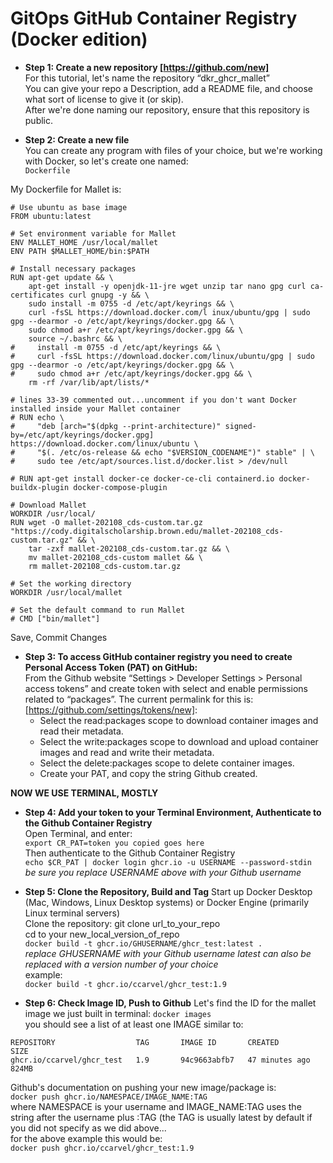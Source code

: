 # GitOps GitHub Container Registry (Docker edition)

- **Step 1: Create a new repository [https://github.com/new]**  
For this tutorial, let's name the repository “dkr\_ghcr\_mallet”  
You can give your repo a Description, add a README file, and choose what sort of license to give it (or skip).  
After we're done naming our repository, ensure that this repository is public.

- **Step 2: Create a new file**  
You can create any program with files of your choice, but we're working with Docker, so let's create one named:  
 ```Dockerfile```  
  
My Dockerfile for Mallet is:<br>
```
# Use ubuntu as base image
FROM ubuntu:latest

# Set environment variable for Mallet
ENV MALLET_HOME /usr/local/mallet
ENV PATH $MALLET_HOME/bin:$PATH

# Install necessary packages
RUN apt-get update && \
    apt-get install -y openjdk-11-jre wget unzip tar nano gpg curl ca-certificates curl gnupg -y && \
    sudo install -m 0755 -d /etc/apt/keyrings && \
    curl -fsSL https://download.docker.com/l inux/ubuntu/gpg | sudo gpg --dearmor -o /etc/apt/keyrings/docker.gpg && \
    sudo chmod a+r /etc/apt/keyrings/docker.gpg && \
    source ~/.bashrc && \
#     install -m 0755 -d /etc/apt/keyrings && \
#     curl -fsSL https://download.docker.com/linux/ubuntu/gpg | sudo gpg --dearmor -o /etc/apt/keyrings/docker.gpg && \
#     sudo chmod a+r /etc/apt/keyrings/docker.gpg && \ 
    rm -rf /var/lib/apt/lists/*

# lines 33-39 commented out...uncomment if you don't want Docker installed inside your Mallet container
# RUN echo \
#     "deb [arch="$(dpkg --print-architecture)" signed-by=/etc/apt/keyrings/docker.gpg] https://download.docker.com/linux/ubuntu \
#     "$(. /etc/os-release && echo "$VERSION_CODENAME")" stable" | \
#     sudo tee /etc/apt/sources.list.d/docker.list > /dev/null

# RUN apt-get install docker-ce docker-ce-cli containerd.io docker-buildx-plugin docker-compose-plugin

# Download Mallet
WORKDIR /usr/local/
RUN wget -O mallet-202108_cds-custom.tar.gz "https://cody.digitalscholarship.brown.edu/mallet-202108_cds-custom.tar.gz" && \
    tar -zxf mallet-202108_cds-custom.tar.gz && \
    mv mallet-202108_cds-custom mallet && \
    rm mallet-202108_cds-custom.tar.gz

# Set the working directory
WORKDIR /usr/local/mallet

# Set the default command to run Mallet
# CMD ["bin/mallet"]
```  
  
Save, Commit Changes  
  
- **Step 3: To access GitHub container registry you need to create Personal Access Token (PAT) on GitHub:**  
From the Github website “Settings > Developer Settings > Personal access tokens” and create token with select and enable permissions related to “packages”. 
The current permalink for this is: [https://github.com/settings/tokens/new]:  
    - Select the read:packages scope to download container images and read their metadata.  
    - Select the write:packages scope to download and upload container images and read and write their metadata.  
    - Select the delete:packages scope to delete container images.  
    - Create your PAT, and copy the string Github created.

**NOW WE USE TERMINAL, MOSTLY**  
- **Step 4: Add your token to your Terminal Environment, Authenticate to the Github Container Registry**  
Open Terminal, and enter:  
```export CR_PAT=token you copied goes here```  
Then authenticate to the Github Container Registry  
```echo $CR_PAT | docker login ghcr.io -u USERNAME --password-stdin```  
_be sure you replace USERNAME above with your Github username_

- **Step 5: Clone the Repository, Build and Tag**
Start up Docker Desktop (Mac, Windows, Linux Desktop systems) or Docker Engine (primarily Linux terminal servers)   
Clone the repository:
git clone url_to_your_repo  
cd to your new_local_version_of_repo  
```docker build -t ghcr.io/GHUSERNAME/ghcr_test:latest .```  
_replace GHUSERNAME with your Github username_
_latest can also be replaced with a version number of your choice_  
example:   
```docker build -t ghcr.io/ccarvel/ghcr_test:1.9```

- **Step 6: Check Image ID, Push to Github**
Let's find the ID for the mallet image we just built in terminal:
```docker images```  
you should see a list of at least one IMAGE similar to:  
```
REPOSITORY                  TAG       IMAGE ID       CREATED         SIZE
ghcr.io/ccarvel/ghcr_test   1.9       94c9663abfb7   47 minutes ago   824MB
```
   
Github's documentation on pushing your new image/package is:  
```docker push ghcr.io/NAMESPACE/IMAGE_NAME:TAG```   
where NAMESPACE is your username and IMAGE_NAME:TAG uses the string after the username plus :TAG (the TAG is usually latest by default if you did not specify as we did above...   
for the above example this would be:   
```docker push ghcr.io/ccarvel/ghcr_test:1.9```   


